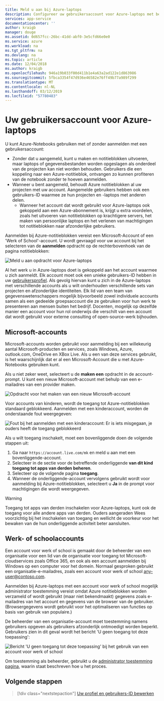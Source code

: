 ```yaml
---
title: Meld u aan bij Azure-laptops
description: Configureer uw gebruikersaccount voor Azure-laptops met behulp van een Microsoft-account of een werk/school-account.
services: app-service
documentationcenter: ''
author: kraigb
manager: douge
ms.assetid: 0d657fcc-26bc-41dd-abf0-3e5cfd66e0e0
ms.service: azure
ms.workload: na
ms.tgt_pltfrm: na
ms.devlang: na
ms.topic: article
ms.date: 12/04/2018
ms.author: kraigb
ms.openlocfilehash: 946a19b033f00d411b1e4a63a2ad122e1d863986
ms.sourcegitcommit: 5fbca3354f47d936e46582e76ff49b77a989f299
ms.translationtype: MT
ms.contentlocale: nl-NL
ms.lasthandoff: 03/12/2019
ms.locfileid: "57780483"
---
```

# <a name="your-user-account-for-azure-notebooks"></a>Uw gebruikersaccount voor Azure-laptops

U kunt Azure-Notebooks gebruiken met of zonder aanmelden met een gebruikersaccount:

- Zonder dat u aangemeld, kunt u maken en notitieblokken uitvoeren, maar laptops of gegevensbestanden worden opgeslagen als onderdeel van de projecten kan niet worden behouden. Gebruikers die een koppeling naar een Azure-notitieblok, ontvangen zo kunnen profiteren van de notebook zonder te hoeven aanmelden.
- Wanneer u bent aangemeld, behoudt Azure notitieblokken al uw projecten met uw account. Aangemelde gebruikers hebben ook een gebruikers-ID waarmee ze hun projecten en -laptops met anderen delen.
  - Wanneer het account dat wordt gebruikt voor Azure-laptops ook gekoppeld aan een Azure-abonnement is, krijgt u extra voordelen, zoals het uitvoeren van notitieblokken op krachtigere servers, het maken van persoonlijke laptops en het verlenen van machtigingen tot notitieblokken naar afzonderlijke gebruikers.

Aanmelden bij Azure-notitieblokken vereist een Microsoft-Account of een 'Werk of School'-account. U wordt gevraagd voor uw account bij het selecteren van de **aanmelden** opdracht op de rechterbovenhoek van de pagina notitieblokken:

![Meld u aan opdracht voor Azure-laptops](media/accounts/sign-in-command.png)

Al het werk u in Azure-laptops doet is gekoppeld aan het account waarmee u zich aanmeldt. Elk account moet ook een unieke gebruikers-ID hebben in uw [gebruikersprofiel](azure-notebooks-user-profile.md). Als gevolg hiervan kunt u zich in de Azure-laptops met verschillende accounts als u wilt onderhouden verschillende sets van projecten en afzonderlijke identiteiten. Elk lid van een team van gegevenswetenschappers mogelijk bijvoorbeeld zowel individuele accounts samen als een gedeelde groepsaccount die ze gebruiken voor hun werk te presenteren aan mensen buiten het bedrijf. Docenten, mogelijk op dezelfde manier een account voor hun rol onderwijs die verschilt van een account dat wordt gebruikt voor externe consulting of open-source-werk bijhouden.

## <a name="microsoft-accounts"></a>Microsoft-accounts

Microsoft-accounts worden gebruikt voor aanmelding bij een willekeurig aantal Microsoft-producten en services, zoals Windows, Azure, outlook.com, OneDrive en XBox Live. Als u een van deze services gebruikt, is het waarschijnlijk dat er al een Microsoft-Account die u met Azure-Notebooks gebruiken kunt.

Als u niet zeker weet, selecteert u de **maken een** opdracht in de account-prompt. U kunt een nieuw Microsoft-account met behulp van een e-mailadres van een provider maken.

![Opdracht voor het maken van een nieuw Microsoft-account](media/accounts/create-new-microsoft-account.png)

Voor accounts van kinderen, wordt de toegang tot Azure-notitieblokken standaard geblokkeerd. Aanmelden met een kinderaccount, worden de onderstaande fout weergegeven:

![Fout bij het aanmelden met een kinderaccount: Er is iets misgegaan, je ouders heeft de toegang geblokkeerd](media/accounts/child-account-error.png)

Als u wilt toegang inschakelt, moet een bovenliggende doen de volgende stappen uit:

1. Ga naar `https://account.live.com/mk` en meld u aan met een bovenliggende-account.
1. Selecteer in de sectie voor de betreffende onderliggende **van dit kind toegang tot apps van derden beheren**.
1. Selecteer op de volgende pagina **toegang**.
1. Wanneer de onderliggende-account vervolgens gebruikt wordt voor aanmelding bij Azure-notitieblokken, selecteert u **Ja** in de prompt voor machtigingen die wordt weergegeven.

> [!Warning]
> Toegang tot apps van derden inschakelen voor Azure-laptops, kunt ook de toegang voor alle andere apps van derden. Ouders aangeraden Wees voorzichtig bij het inschakelen van toegang en wellicht de voorkeur voor het bewaken van de hun onderliggende activiteit beter aansluiten.

## <a name="work-or-school-accounts"></a>Werk- of schoolaccounts

Een account voor werk of school is gemaakt door de beheerder van een organisatie voor een lid van de organisatie voor toegang tot Microsoft-cloudservices zoals Office 365, en ook als een account aanmelden bij Windows op een computer voor het domein. Normaal gesproken gebruikt een organisatie-e-mailadres, zoals een account voor werk of school any-user@contoso.com.

Aanmelden bij Azure-laptops met een account voor werk of school mogelijk administrator toestemming vereist omdat Azure notitieblokken worden verzameld of wordt gebruikt (maar niet bekendmaakt) gegevens zoals e-mailadres van het account en gegevens van de browser van de gebruiker. (Browsergegevens wordt gebruikt voor het optimaliseren van functies op basis van gebruik van populaire.)

De beheerder van een organisatie-account moet toestemming namens gebruikers opgeven als gebruikers afzonderlijk ontmoedigt worden beperkt. Gebruikers zien in dit geval wordt het bericht 'U geen toegang tot deze toepassing':

![Bericht 'U geen toegang tot deze toepassing' bij het gebruik van een account voor werk of school](media/accounts/consent-permissions-denied.png)

Om toestemming als beheerder, gebruikt u de [administrator toestemming pagina](https://notebooks.azure.com/account/adminConsent), waarin staat beschreven hoe u het proces.

## <a name="next-steps"></a>Volgende stappen  

> [!div class="nextstepaction"]
> [Uw profiel en gebruikers-ID bewerken](azure-notebooks-user-profile.md)
